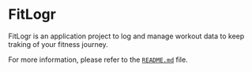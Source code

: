 # FitLogr 

FitLogr is an application project to log and manage workout data to keep traking of your fitness journey.

For more information, please refer to the [`README.md`](README.md) file.